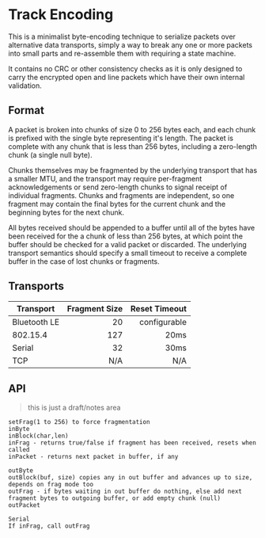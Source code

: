Track Encoding
==============

This is a minimalist byte-encoding technique to serialize packets over alternative data transports, simply a way to break any one or more packets into small parts and re-assemble them with requiring a state machine.

It contains no CRC or other consistency checks as it is only designed to carry the encrypted open and line packets which have their own internal validation.

## Format

A packet is broken into chunks of size 0 to 256 bytes each, and each chunk is prefixed with the single byte representing it's length. The packet is complete with any chunk that is less than 256 bytes, including a zero-length chunk (a single null byte).

Chunks themselves may be fragmented by the underlying transport that has a smaller MTU, and the transport may require per-fragment acknowledgements or send zero-length chunks to signal receipt of individual fragments.  Chunks and fragments are independent, so one fragment may contain the final bytes for the current chunk and the beginning bytes for the next chunk.

All bytes received should be appended to a buffer until all of the bytes have been received for the a chunk of less than 256 bytes, at which point the buffer should be checked for a valid packet or discarded.  The underlying transport semantics should specify a small timeout to receive a complete buffer in the case of lost chunks or fragments.

## Transports

| Transport     | Fragment Size | Reset Timeout |
| ------------- | -------------:| -------------:|
| Bluetooth LE  |            20 |  configurable |
| 802.15.4      |           127 |          20ms |
| Serial        |            32 |          30ms |
| TCP           |           N/A |           N/A |

## API

> this is just a draft/notes area

```
setFrag(1 to 256) to force fragmentation
inByte
inBlock(char,len)
inFrag - returns true/false if fragment has been received, resets when called
inPacket - returns next packet in buffer, if any

outByte
outBlock(buf, size) copies any in out buffer and advances up to size, depends on frag mode too
outFrag - if bytes waiting in out buffer do nothing, else add next fragment bytes to outgoing buffer, or add empty chunk (null)
outPacket

Serial
If inFrag, call outFrag
```